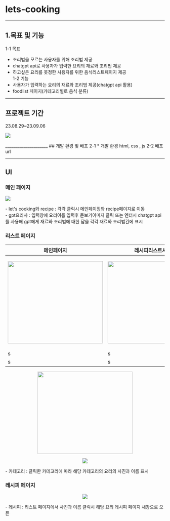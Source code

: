 # lets-cooking
_______________________
## 1.목표 및 기능
1-1  목표
* 조리법을 모르는 사용자를 위해 조리법 제공
* chatgpt api로 사용자가 입력한 요리의 재료와 조리법 제공
* 하고싶은 요리를 못정한 사용자를 위한 음식리스트페이지 제공  
1-2 기능
* 사용자가 입력하는 요리의 재료와 조리법 제공(chatgpt api 활용)
* foodlist 페이지(카테고리별로 음식 분류)
_____________________
## 프로젝트 기간

23.08.29~23.09.06

<p>
  <img src="https://github.com/su2minig/lets-cooking/assets/141402694/b78b9f12-950e-46aa-bfe9-0352e7be6ebf">
</p>
_____________________
## 개발 환경 및 배포
  2-1
  * 개발 환경
    html, css , js
  2-2 배포 url

___________________
## UI
### 메인 페이지
<p>
  <img src="https://github.com/su2minig/lets-cooking/assets/141402694/df3c2cf3-9cf3-401c-839b-10bff5754d00">
</p>
- let's cooking와 recipe : 각각 클릭시 메인페이징와 recipe페이지로 이동<br>
- gpt요리사 : 입력창에 요리이름 입력후 돋보기이미지 클릭 또는 엔터시 chatgpt api를 사용해 gpt에게 재료와 조리법에 대한 답을 각각 재료와 조리법칸에 표시

### 리스트 페이지

| 메인페이지 | 레시피리스트사이트 |
|------|---|
| <p align="center"><img src="https://github.com/su2minig/lets-cooking/assets/141402694/5cd2bed9-a543-4e51-8abb-3dd8b195d365" width="300px" height="260px"></p> | <p align="center"><img src="https://github.com/su2minig/lets-cooking/assets/141402694/14bae50c-767e-48e8-b7b3-47759de14ac6" width="300px" height="260px"></p> |
| s    | s |   
| s    | s | 

<p align="center">
  <img src="https://github.com/su2minig/lets-cooking/assets/141402694/5cd2bed9-a543-4e51-8abb-3dd8b195d365" width="300px" height="260px">
</p>
<p align="center">
  <img src="https://github.com/su2minig/lets-cooking/assets/141402694/14bae50c-767e-48e8-b7b3-47759de14ac6">
</p>
- 카테고리 : 클릭한 카테고리에 따라 해당 카테고리의 요리의 사진과 이름 표시 

### 레시피 페이지
<p align="center">
  <img src="https://github.com/su2minig/lets-cooking/assets/141402694/e0967a2f-adea-40c6-aa3e-419ed7c4ef99">
</p>
- 레시피 : 리스트 페이지에서 사진과 이름 클릭시 해당 요리 레시피 페이지 새창으로 오픈
